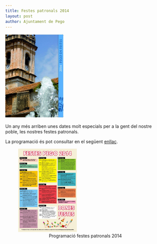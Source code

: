 ```yaml
---
title: Festes patronals 2014
layout: post
author: Ajuntament de Pego
---
```


<a class="salone-image center" href="/images/news/20140618-portada-llibre-festes.jpg" title="Festes patronals 2014">
    <img style="max-width: 185px;" src="/images/news/20140618-portada-llibre-festes.jpg" alt="Festes patronals 2014" />
</a>

Un any més arriben unes dates molt especials per a la gent del nostre poble, les nostres festes patronals.

La programació és pot consultar en el següent [enllaç](/images/news/20140618-programacio-festes.jpg).

<div id="extended">
    <figure>
    <a class="salone-image center" href="/images/news/20140618-programacio-festes.jpg" title="Programació festes patronals 2014">
    <img style="max-width: 185px;" src="/images/news/20140618-programacio-festes.jpg" alt="Programació festes patronals 2014" />
    </a>
        <figcaption style="text-align: center">Programació festes patronals 2014</figcaption>
    </figure>
</div>
